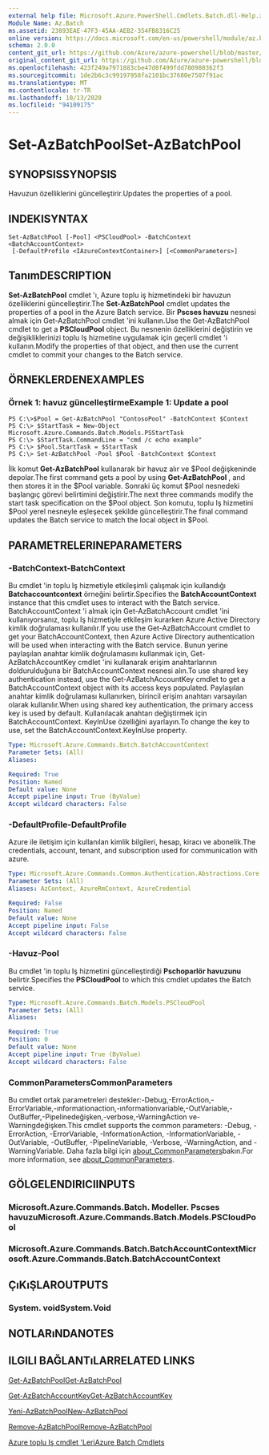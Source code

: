 ```yaml
---
external help file: Microsoft.Azure.PowerShell.Cmdlets.Batch.dll-Help.xml
Module Name: Az.Batch
ms.assetid: 23893EAE-47F3-45AA-AEB2-354FB8316C25
online version: https://docs.microsoft.com/en-us/powershell/module/az.batch/set-azbatchpool
schema: 2.0.0
content_git_url: https://github.com/Azure/azure-powershell/blob/master/src/Batch/Batch/help/Set-AzBatchPool.md
original_content_git_url: https://github.com/Azure/azure-powershell/blob/master/src/Batch/Batch/help/Set-AzBatchPool.md
ms.openlocfilehash: 423f249a7971883cbe47d8f499fdd780980362f3
ms.sourcegitcommit: 1de2b6c3c99197958fa2101bc37680e7507f91ac
ms.translationtype: MT
ms.contentlocale: tr-TR
ms.lasthandoff: 10/13/2020
ms.locfileid: "94109175"
---
```

# <span data-ttu-id="7ba6c-101">Set-AzBatchPool</span><span class="sxs-lookup"><span data-stu-id="7ba6c-101">Set-AzBatchPool</span></span>

## <span data-ttu-id="7ba6c-102">SYNOPSIS</span><span class="sxs-lookup"><span data-stu-id="7ba6c-102">SYNOPSIS</span></span>
<span data-ttu-id="7ba6c-103">Havuzun özelliklerini güncelleştirir.</span><span class="sxs-lookup"><span data-stu-id="7ba6c-103">Updates the properties of a pool.</span></span>

## <span data-ttu-id="7ba6c-104">INDEKI</span><span class="sxs-lookup"><span data-stu-id="7ba6c-104">SYNTAX</span></span>

```
Set-AzBatchPool [-Pool] <PSCloudPool> -BatchContext <BatchAccountContext>
 [-DefaultProfile <IAzureContextContainer>] [<CommonParameters>]
```

## <span data-ttu-id="7ba6c-105">Tanım</span><span class="sxs-lookup"><span data-stu-id="7ba6c-105">DESCRIPTION</span></span>
<span data-ttu-id="7ba6c-106">**Set-AzBatchPool** cmdlet 'ı, Azure toplu iş hizmetindeki bir havuzun özelliklerini güncelleştirir.</span><span class="sxs-lookup"><span data-stu-id="7ba6c-106">The **Set-AzBatchPool** cmdlet updates the properties of a pool in the Azure Batch service.</span></span>
<span data-ttu-id="7ba6c-107">Bir **Pscses havuzu** nesnesi almak için Get-AzBatchPool cmdlet 'ini kullanın.</span><span class="sxs-lookup"><span data-stu-id="7ba6c-107">Use the Get-AzBatchPool cmdlet to get a **PSCloudPool** object.</span></span>
<span data-ttu-id="7ba6c-108">Bu nesnenin özelliklerini değiştirin ve değişikliklerinizi toplu Iş hizmetine uygulamak için geçerli cmdlet 'i kullanın.</span><span class="sxs-lookup"><span data-stu-id="7ba6c-108">Modify the properties of that object, and then use the current cmdlet to commit your changes to the Batch service.</span></span>

## <span data-ttu-id="7ba6c-109">ÖRNEKLERDEN</span><span class="sxs-lookup"><span data-stu-id="7ba6c-109">EXAMPLES</span></span>

### <span data-ttu-id="7ba6c-110">Örnek 1: havuz güncelleştirme</span><span class="sxs-lookup"><span data-stu-id="7ba6c-110">Example 1: Update a pool</span></span>
```
PS C:\>$Pool = Get-AzBatchPool "ContosoPool" -BatchContext $Context
PS C:\> $StartTask = New-Object Microsoft.Azure.Commands.Batch.Models.PSStartTask
PS C:\> $StartTask.CommandLine = "cmd /c echo example"
PS C:\> $Pool.StartTask = $StartTask
PS C:\> Set-AzBatchPool -Pool $Pool -BatchContext $Context
```

<span data-ttu-id="7ba6c-111">İlk komut **Get-AzBatchPool** kullanarak bir havuz alır ve $Pool değişkeninde depolar.</span><span class="sxs-lookup"><span data-stu-id="7ba6c-111">The first command gets a pool by using **Get-AzBatchPool** , and then stores it in the $Pool variable.</span></span>
<span data-ttu-id="7ba6c-112">Sonraki üç komut $Pool nesnedeki başlangıç görevi belirtimini değiştirir.</span><span class="sxs-lookup"><span data-stu-id="7ba6c-112">The next three commands modify the start task specification on the $Pool object.</span></span>
<span data-ttu-id="7ba6c-113">Son komutu, toplu Iş hizmetini $Pool yerel nesneyle eşleşecek şekilde güncelleştirir.</span><span class="sxs-lookup"><span data-stu-id="7ba6c-113">The final command updates the Batch service to match the local object in $Pool.</span></span>

## <span data-ttu-id="7ba6c-114">PARAMETRELERINE</span><span class="sxs-lookup"><span data-stu-id="7ba6c-114">PARAMETERS</span></span>

### <span data-ttu-id="7ba6c-115">-BatchContext</span><span class="sxs-lookup"><span data-stu-id="7ba6c-115">-BatchContext</span></span>
<span data-ttu-id="7ba6c-116">Bu cmdlet 'in toplu Iş hizmetiyle etkileşimli çalışmak için kullandığı **Batchaccountcontext** örneğini belirtir.</span><span class="sxs-lookup"><span data-stu-id="7ba6c-116">Specifies the **BatchAccountContext** instance that this cmdlet uses to interact with the Batch service.</span></span>
<span data-ttu-id="7ba6c-117">BatchAccountContext 'i almak için Get-AzBatchAccount cmdlet 'ini kullanıyorsanız, toplu Iş hizmetiyle etkileşim kurarken Azure Active Directory kimlik doğrulaması kullanılır.</span><span class="sxs-lookup"><span data-stu-id="7ba6c-117">If you use the Get-AzBatchAccount cmdlet to get your BatchAccountContext, then Azure Active Directory authentication will be used when interacting with the Batch service.</span></span> <span data-ttu-id="7ba6c-118">Bunun yerine paylaşılan anahtar kimlik doğrulamasını kullanmak için, Get-AzBatchAccountKey cmdlet 'ini kullanarak erişim anahtarlarının doldurulduğuna bir BatchAccountContext nesnesi alın.</span><span class="sxs-lookup"><span data-stu-id="7ba6c-118">To use shared key authentication instead, use the Get-AzBatchAccountKey cmdlet to get a BatchAccountContext object with its access keys populated.</span></span> <span data-ttu-id="7ba6c-119">Paylaşılan anahtar kimlik doğrulaması kullanırken, birincil erişim anahtarı varsayılan olarak kullanılır.</span><span class="sxs-lookup"><span data-stu-id="7ba6c-119">When using shared key authentication, the primary access key is used by default.</span></span> <span data-ttu-id="7ba6c-120">Kullanılacak anahtarı değiştirmek için BatchAccountContext. KeyInUse özelliğini ayarlayın.</span><span class="sxs-lookup"><span data-stu-id="7ba6c-120">To change the key to use, set the BatchAccountContext.KeyInUse property.</span></span>

```yaml
Type: Microsoft.Azure.Commands.Batch.BatchAccountContext
Parameter Sets: (All)
Aliases:

Required: True
Position: Named
Default value: None
Accept pipeline input: True (ByValue)
Accept wildcard characters: False
```

### <span data-ttu-id="7ba6c-121">-DefaultProfile</span><span class="sxs-lookup"><span data-stu-id="7ba6c-121">-DefaultProfile</span></span>
<span data-ttu-id="7ba6c-122">Azure ile iletişim için kullanılan kimlik bilgileri, hesap, kiracı ve abonelik.</span><span class="sxs-lookup"><span data-stu-id="7ba6c-122">The credentials, account, tenant, and subscription used for communication with azure.</span></span>

```yaml
Type: Microsoft.Azure.Commands.Common.Authentication.Abstractions.Core.IAzureContextContainer
Parameter Sets: (All)
Aliases: AzContext, AzureRmContext, AzureCredential

Required: False
Position: Named
Default value: None
Accept pipeline input: False
Accept wildcard characters: False
```

### <span data-ttu-id="7ba6c-123">-Havuz</span><span class="sxs-lookup"><span data-stu-id="7ba6c-123">-Pool</span></span>
<span data-ttu-id="7ba6c-124">Bu cmdlet 'in toplu Iş hizmetini güncelleştirdiği **Pschoparlör havuzunu** belirtir.</span><span class="sxs-lookup"><span data-stu-id="7ba6c-124">Specifies the **PSCloudPool** to which this cmdlet updates the Batch service.</span></span>

```yaml
Type: Microsoft.Azure.Commands.Batch.Models.PSCloudPool
Parameter Sets: (All)
Aliases:

Required: True
Position: 0
Default value: None
Accept pipeline input: True (ByValue)
Accept wildcard characters: False
```

### <span data-ttu-id="7ba6c-125">CommonParameters</span><span class="sxs-lookup"><span data-stu-id="7ba6c-125">CommonParameters</span></span>
<span data-ttu-id="7ba6c-126">Bu cmdlet ortak parametreleri destekler:-Debug,-ErrorAction,-ErrorVariable,-ınformationaction,-ınformationvariable,-OutVariable,-OutBuffer,-Pipelinedeğişken,-verbose,-WarningAction ve-Warningdeğişken.</span><span class="sxs-lookup"><span data-stu-id="7ba6c-126">This cmdlet supports the common parameters: -Debug, -ErrorAction, -ErrorVariable, -InformationAction, -InformationVariable, -OutVariable, -OutBuffer, -PipelineVariable, -Verbose, -WarningAction, and -WarningVariable.</span></span> <span data-ttu-id="7ba6c-127">Daha fazla bilgi için [about_CommonParameters](http://go.microsoft.com/fwlink/?LinkID=113216)bakın.</span><span class="sxs-lookup"><span data-stu-id="7ba6c-127">For more information, see [about_CommonParameters](http://go.microsoft.com/fwlink/?LinkID=113216).</span></span>

## <span data-ttu-id="7ba6c-128">GÖLGELENDIRICI</span><span class="sxs-lookup"><span data-stu-id="7ba6c-128">INPUTS</span></span>

### <span data-ttu-id="7ba6c-129">Microsoft.Azure.Commands.Batch. Modeller. Pscses havuzu</span><span class="sxs-lookup"><span data-stu-id="7ba6c-129">Microsoft.Azure.Commands.Batch.Models.PSCloudPool</span></span>

### <span data-ttu-id="7ba6c-130">Microsoft.Azure.Commands.Batch.BatchAccountContext</span><span class="sxs-lookup"><span data-stu-id="7ba6c-130">Microsoft.Azure.Commands.Batch.BatchAccountContext</span></span>

## <span data-ttu-id="7ba6c-131">ÇıKıŞLAR</span><span class="sxs-lookup"><span data-stu-id="7ba6c-131">OUTPUTS</span></span>

### <span data-ttu-id="7ba6c-132">System. void</span><span class="sxs-lookup"><span data-stu-id="7ba6c-132">System.Void</span></span>

## <span data-ttu-id="7ba6c-133">NOTLARıNDA</span><span class="sxs-lookup"><span data-stu-id="7ba6c-133">NOTES</span></span>

## <span data-ttu-id="7ba6c-134">ILGILI BAĞLANTıLAR</span><span class="sxs-lookup"><span data-stu-id="7ba6c-134">RELATED LINKS</span></span>

[<span data-ttu-id="7ba6c-135">Get-AzBatchPool</span><span class="sxs-lookup"><span data-stu-id="7ba6c-135">Get-AzBatchPool</span></span>](./Get-AzBatchPool.md)

[<span data-ttu-id="7ba6c-136">Get-AzBatchAccountKey</span><span class="sxs-lookup"><span data-stu-id="7ba6c-136">Get-AzBatchAccountKey</span></span>](./Get-AzBatchAccountKey.md)

[<span data-ttu-id="7ba6c-137">Yeni-AzBatchPool</span><span class="sxs-lookup"><span data-stu-id="7ba6c-137">New-AzBatchPool</span></span>](./New-AzBatchPool.md)

[<span data-ttu-id="7ba6c-138">Remove-AzBatchPool</span><span class="sxs-lookup"><span data-stu-id="7ba6c-138">Remove-AzBatchPool</span></span>](./Remove-AzBatchPool.md)

[<span data-ttu-id="7ba6c-139">Azure toplu Iş cmdlet 'Leri</span><span class="sxs-lookup"><span data-stu-id="7ba6c-139">Azure Batch Cmdlets</span></span>](/powershell/module/Az.Batch/)

